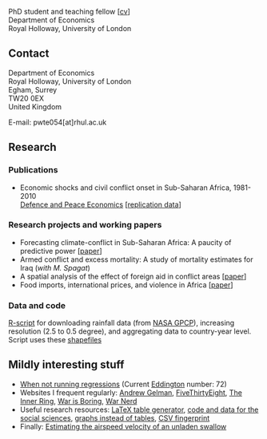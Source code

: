 PhD student and teaching fellow [[cv](https://www.dropbox.com/s/g9393px23pe5ius/SvW_CV.pdf)]<br>
Department of Economics<br>
Royal Holloway, University of London 

## Contact
Department of Economics<br>
Royal Holloway, University of London<br>
Egham, Surrey<br>
TW20 0EX<br>
United Kingdom<br>

E-mail: pwte054[at]rhul.ac.uk

## Research

### Publications
* Economic shocks and civil conflict onset in Sub-Saharan Africa, 1981-2010 <br> [Defence and Peace Economics](http://www.tandfonline.com/doi/full/10.1080/10242694.2014.887489) [[replication data](http://commoneconomist.github.io/Shocks-and-Onset/)]


### Research projects and working papers

* Forecasting climate-conflict in Sub-Saharan Africa: A paucity of predictive power [[paper](http://papers.ssrn.com/sol3/papers.cfm?abstract_id=2550228)]
* Armed conflict and excess mortality:  A study of mortality estimates for Iraq (_with M. Spagat_)
* A spatial analysis of the effect of foreign aid in conflict areas [[paper](http://ssrn.com/abstract=2450867)]
* Food imports, international prices, and violence in Africa [[paper](http://ssrn.com/abstract=2418973)]


### Data and code

[R-script](https://github.com/CommonEconomist/Africa-precipitation/blob/master/precipitation.R) for downloading rainfall data (from [NASA GPCP](ftp://rsd.gsfc.nasa.gov/pub/912/bolvin/GPCP_ASCII/)), increasing resolution (2.5 to 0.5 degree), and aggregating data to country-year level. Script uses these [shapefiles](http://thematicmapping.org/downloads/world_borders.php)

## Mildly interesting stuff

* [When not running regressions](http://veloviewer.com/athlete/2135375/) (Current [Eddington](http://triathlete-europe.competitor.com/2011/04/18/measuring-bike-miles-eddington-number) number: 72)
* Websites I frequent regularly: [Andrew Gelman](http://andrewgelman.com/), [FiveThirtyEight](http://fivethirtyeight.com/), [The Inner Ring](http://inrng.com/), [War is Boring](https://medium.com/war-is-boring/), [War Nerd](http://pando.com/author/garybrecher/)
* Useful research resources: [LaTeX table generator](http://truben.no/latex/table/), [code and data for the social sciences](http://faculty.chicagobooth.edu/jesse.shapiro/research/CodeAndData.pdf), [graphs instead of tables](http://tables2graphs.com/doku.php), [CSV fingerprint](http://setosa.io/csv-fingerprint/)
* Finally: [Estimating the airspeed velocity of an unladen swallow](http://style.org/unladenswallow/?none)
